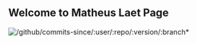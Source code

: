 ## Welcome to Matheus Laet Page

![/github/commits-since/:user/:repo/:version/:branch*](/github/commits-since/:user/:repo/:version/:branch*)
